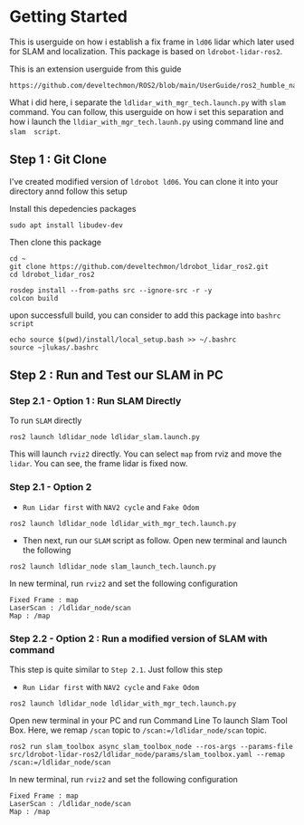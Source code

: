 # Getting Started

This is userguide on how i establish a fix frame in `ld06` lidar which later used for SLAM and localization.
This package is based on `ldrobot-lidar-ros2`.

This is an extension userguide from this guide
```
https://github.com/develtechmon/ROS2/blob/main/UserGuide/ros2_humble_nav2_and_SLAM_Setup.md
```

What i did here, i separate the `ldlidar_with_mgr_tech.launch.py` with `slam` command. You can follow,
this userguide on how i set this separation and how i launch the `lldiar_with_mgr_tech.launh.py` using command
line and `slam  script`.

## Step 1 : Git Clone 

I've created modified version of `ldrobot ld06`. You can clone it into your directory annd follow this setup

Install this depedencies packages
```
sudo apt install libudev-dev
```

Then clone this package
```
cd ~
git clone https://github.com/develtechmon/ldrobot_lidar_ros2.git
cd ldrobot_lidar_ros2

rosdep install --from-paths src --ignore-src -r -y
colcon build
```

upon successfull build, you can consider to add this package into `bashrc script`
```
echo source $(pwd)/install/local_setup.bash >> ~/.bashrc
source ~jlukas/.bashrc
```

## Step 2 : Run and Test our SLAM in PC

### Step 2.1 - Option 1 : Run SLAM Directly

To run `SLAM` directly
```
ros2 launch ldlidar_node ldlidar_slam.launch.py
```

This will launch `rviz2` directly. You can select `map` from rviz and move the `lidar`. You can see,
the frame lidar is fixed now.

### Step 2.1 - Option 2 

* `Run Lidar first` with `NAV2 cycle` and `Fake Odom`
```
ros2 launch ldlidar_node ldlidar_with_mgr_tech.launch.py
```

* Then next, run our `SLAM` script as follow. Open new terminal and launch the following
```
ros2 launch ldlidar_node slam_launch_tech.launch.py
```

In new terminal, run `rviz2` and set the following configuration
```
Fixed Frame : map
LaserScan : /ldlidar_node/scan
Map : /map
```

### Step 2.2 - Option 2 : Run a modified version of SLAM with command

This step is quite similar to `Step 2.1`. Just follow this step

* `Run Lidar first` with `NAV2 cycle` and `Fake Odom`
```
ros2 launch ldlidar_node ldlidar_with_mgr_tech.launch.py
```

Open new terminal in your PC and run Command Line To launch Slam Tool Box. Here, we remap `/scan` topic to `/scan:=/ldlidar_node/scan` topic.
```
ros2 run slam_toolbox async_slam_toolbox_node --ros-args --params-file src/ldrobot-lidar-ros2/ldlidar_node/params/slam_toolbox.yaml --remap /scan:=/ldlidar_node/scan
```

In new terminal, run `rviz2` and set the following configuration
```
Fixed Frame : map
LaserScan : /ldlidar_node/scan
Map : /map
```

